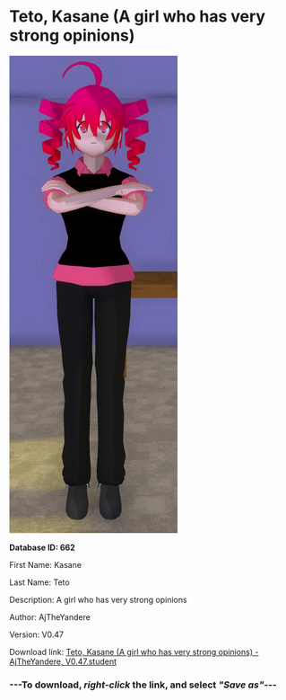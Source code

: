 # Teto, Kasane (A girl who has very strong opinions)

<img src="https://raw.githubusercontent.com/Arbiter1223/Daigaku-Gurashi-Custom-Students/master/Students/Files/Teto%2C%20Kasane%20(A%20girl%20who%20has%20very%20strong%20opinions).png" title="Teto, Kasane (A girl who has very strong opinions) - AjTheYandere, V0.47">

**Database ID: 662**

First Name: Kasane

Last Name: Teto

Description: A girl who has very strong opinions

Author: AjTheYandere

Version: V0.47

Download link: <a href="https://raw.githubusercontent.com/Arbiter1223/Daigaku-Gurashi-Custom-Students/master/Students/Files/Teto%2C%20Kasane%20(A%20girl%20who%20has%20very%20strong%20opinions)%20-%20AjTheYandere%2C%20V0.47.student">Teto, Kasane (A girl who has very strong opinions) - AjTheYandere, V0.47.student</a>

### ---**To download, _right-click_ the link, and select _"Save as"_**---
